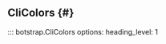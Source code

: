 ## CliColors {#}

<!-- prettier-ignore -->
::: botstrap.CliColors
    options:
      heading_level: 1

<link rel="stylesheet" href="../../stylesheets/cli-colors.css" />
<link rel="stylesheet" href="../../stylesheets/nav-code.css" />
